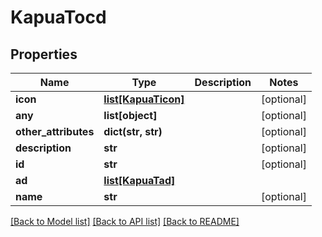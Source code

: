 # KapuaTocd

## Properties
Name | Type | Description | Notes
------------ | ------------- | ------------- | -------------
**icon** | [**list[KapuaTicon]**](KapuaTicon.md) |  | [optional] 
**any** | **list[object]** |  | [optional] 
**other_attributes** | **dict(str, str)** |  | [optional] 
**description** | **str** |  | [optional] 
**id** | **str** |  | [optional] 
**ad** | [**list[KapuaTad]**](KapuaTad.md) |  | 
**name** | **str** |  | [optional] 

[[Back to Model list]](../README.md#documentation-for-models) [[Back to API list]](../README.md#documentation-for-api-endpoints) [[Back to README]](../README.md)


